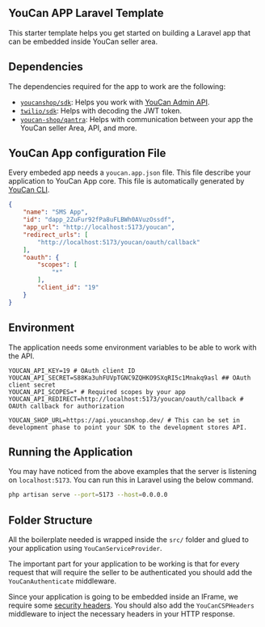 ## YouCan APP Laravel Template

This starter template helps you get started on building a Laravel app that can be embedded inside YouCan seller area.

## Dependencies

The dependencies required for the app to work are the following:

- [`youcanshop/sdk`](https://github.com/youcan-shop/youcan-shop-php-sdk): Helps you work with [YouCan Admin API](https://developer.youcan.shop/store-admin/introduction/getting-started.html).
- [`twilio/sdk`](https://github.com/twilio/twilio-php): Helps with decoding the JWT token.
- [`youcan-shop/qantra`](https://github.com/youcan-shop/qantra): Helps with communication between your app the YouCan seller Area, API, and more.

## YouCan App configuration File

Every embeded app needs a `youcan.app.json` file. This file describe your application to YouCan App core. This file is automatically generated by [YouCan CLI](https://github.com/youcan-shop/cli).

```json
{
    "name": "SMS App",
    "id": "dapp_2ZuFur92fPa8uFLBWh0AVuzOssdf",
    "app_url": "http://localhost:5173/youcan",
    "redirect_urls": [
        "http://localhost:5173/youcan/oauth/callback"
    ],
    "oauth": {
        "scopes": [
            "*"
        ],
        "client_id": "19"
    }
}
```

## Environment

The application needs some environment variables to be able to work with the API.

```
YOUCAN_API_KEY=19 # OAuth client ID
YOUCAN_API_SECRET=S88Ka3uhFUVpTGNC9ZQHKO9SXqRI5c1Mnakq9asl ## OAuth client secret
YOUCAN_API_SCOPES=* # Required scopes by your app
YOUCAN_API_REDIRECT=http://localhost:5173/youcan/oauth/callback # OAUth callback for authorization

YOUCAN_SHOP_URL=https://api.youcanshop.dev/ # This can be set in development phase to point your SDK to the development stores API. 
```

## Running the Application

You may have noticed from the above examples that the server is listening on `localhost:5173`. You can run this in Laravel using the below command.

```bash
php artisan serve --port=5173 --host=0.0.0.0
```

## Folder Structure

All the boilerplate needed is wrapped inside the `src/` folder and glued to your application using `YouCanServiceProvider`.

The important part for your application to be working is that for every request that will require the seller to be authenticated you should add the `YouCanAuthenticate` middleware.

Since your application is going to be embedded inside an IFrame, we require some [security headers](https://developer.mozilla.org/en-US/docs/Web/HTTP/CSP). You should also add the `YouCanCSPHeaders` middleware to inject the necessary headers in your HTTP response. 
